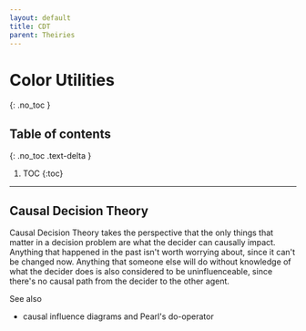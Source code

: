 ```yaml
---
layout: default
title: CDT
parent: Theiries
---
```


# Color Utilities
{: .no_toc }

## Table of contents
{: .no_toc .text-delta }

1. TOC
{:toc}

---

## Causal Decision Theory

Causal Decision Theory takes the perspective that the only things that matter in a decision problem are what the decider can causally impact. Anything that happened in the past isn't worth worrying about, since it can't be changed now. Anything that someone else will do without knowledge of what the decider does is also considered to be uninfluenceable, since there's no causal path from the decider to the other agent.

See also
* causal influence diagrams and Pearl's do-operator